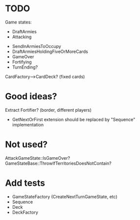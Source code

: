 TODO
==
Game states:
+ DraftArmies 
+ Attacking
-   SendInArmiesToOccupy
-   DraftArmiesHoldingFiveOrMoreCards
- 	GameOver
- Fortifying
- TurnEnding? 

CardFactory-->CardDeck? (fixed cards)


Good ideas?
==
Extract Fortifier? (border, different players)
+ GetNextOrFirst extension should be replaced by "Sequence" implementation


Not used?
==
AttackGameState::IsGameOver?
GameStateBase::ThrowIfTerritoriesDoesNotContain?


Add tests
==
- GameStateFactory (CreateNextTurnGameState, etc)
- Sequence
- Deck
- DeckFactory